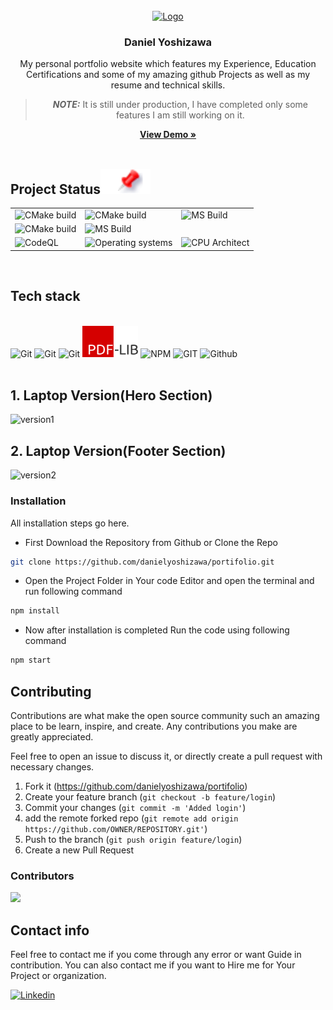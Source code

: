 <br />
<div align="center">
  <a href="">
    <img src="https://i.ibb.co/G3WnB0F/readme.png" alt="Logo" width="260">
  </a>

  <h3 align="center">Daniel Yoshizawa</h3>
<div align="center">

  <p align="center"> 

My personal portfolio website which features my Experience, Education
Certifications and some of my amazing github Projects as well as my resume and technical skills.<br/>
> **_NOTE:_**  It is still under production, I have completed only some features I am still working on it.
</p>
</div>
    <a href=""><strong>View Demo »</strong></a>
    <br />
    <br />

  </p>
</div>

## Project Status[![](https://raw.githubusercontent.com/aregtech/areg-sdk/master/docs/img/pin.svg)](#project-status)
<table class="no-border">
<tr>
    <td><img src="https://badgen.net/github/stars/danielyoshizawa/portifolio" alt="CMake build"/></td>
    <td><img src="https://badgen.net/github/forks/danielyoshizawa/portifolio" alt="CMake build"/></td>
    <td><img src="https://img.shields.io/github/search/danielyoshizawa/portifolio/download" alt="MS Build"/></td>
       
  </tr>
  <tr>
    <td><img src="https://img.shields.io/github/languages/code-size/danielyoshizawa/portifolio?style=flat-square" alt="CMake build"/></td>
    <td><img src="https://img.shields.io/github/repo-size/danielyoshizawa/portifolio" alt="MS Build"/></td>

  </tr>
  <tr>
      <td><img src="https://img.shields.io/github/last-commit/danielyoshizawa/portifolio" alt="CodeQL"/></td>
    <td><img src="https://img.shields.io/github/issues/danielyoshizawa/portifolio" alt="Operating systems"/></td>
    <td><img src="https://img.shields.io/github/issues-pr/danielyoshizawa/portifolio" alt="CPU Architect"/></td>
      

  </tr>
</table>
<br />

## Tech stack 

<br />

<div>
	<img height="50" src="https://img.shields.io/badge/react.js-6DA55F?style=for-the-badge&logo=react.js&logoColor=white" alt="Git" title="Git" />
  <img height="50" src="https://img.shields.io/badge/css-%23563D7C.svg?style=for-the-badge&logo=css&logoColor=white" alt="Git" title="Git" /> <img height="50" src="https://img.shields.io/badge/javascript-%23323330.svg?style=for-the-badge&logo=javascript&logoColor=%23F7DF1E" alt="Git" title="Git" /> <img height="50" src="https://raw.githubusercontent.com/Hopding/pdf-lib-docs/master/assets/logo-full.svg?sanitize=true" alt="Git" title="Git" />
  <img height="50" src="https://img.shields.io/badge/NPM-%23CB3837.svg?style=for-the-badge&logo=npm&logoColor=white" alt="NPM" title="NPM" /> <img height="50" src="https://img.shields.io/badge/git-%23F05033.svg?style=for-the-badge&logo=git&logoColor=white" alt="GIT" title="GIT" /> 
  <img height="50" src="https://img.shields.io/badge/github-%23121011.svg?style=for-the-badge&logo=github&logoColor=white" alt="Github" title="Github" /> 
	</div>

<br />

## 1. Laptop Version(Hero Section)
![version1](https://github.com/codewithsonyy/portfolio/assets/114895266/7b3041ad-a26e-450f-8aec-ba9808886b2f)

## 2. Laptop Version(Footer Section)
![version2](https://github.com/codewithsonyy/portfolio/assets/114895266/92a03475-c73b-44ba-bb03-5a2aaf618253)

### Installation 

All installation steps go here.

* First Download the Repository from Github or Clone the Repo

```sh
git clone https://github.com/danielyoshizawa/portifolio.git
```
* Open the Project Folder in Your code Editor and open the terminal and run following command

```sh
npm install
```

* Now after installation is completed Run the code using following command

```sh
npm start
```


## Contributing 

Contributions are what make the open source community such an amazing place to be learn, inspire, and create. Any contributions you make are greatly appreciated.

Feel free to open an issue to discuss it, or directly create a pull request with necessary changes.

1. Fork it (<https://github.com/danielyoshizawa/portifolio>)
2. Create your feature branch (`git checkout -b feature/login`)
3. Commit your changes (`git commit -m 'Added login'`)
4. add the remote forked repo (`git remote add origin https://github.com/OWNER/REPOSITORY.git'`)
5. Push to the branch (`git push origin feature/login`)
6. Create a new Pull Request

### Contributors

<a href="https://github.com/danielyoshizawa/portifolio/graphs/contributors">
  <img src="https://contrib.rocks/image?repo=danielyoshizawa/portifolio" />
</a>

## Contact info

Feel free to contact me if you come through any error or want Guide in contribution. You can also contact me if you want to Hire me for Your Project or organization.

<a href ="https://www.linkedin.com/in/danielyoshizawa/"><img src="https://img.shields.io/badge/linkedin-%230077B5.svg?style=for-the-badge&logo=linkedin&logoColor=white" alt="Linkedin"/></a> 



